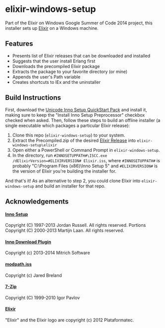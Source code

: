 # elixir-windows-setup

Part of the Elixir on Windows Google Summer of Code 2014 project, this installer sets up [Elixir](http://elixir-lang.org/) on a Windows machine.

## Features

* Presents list of Elixir releases that can be downloaded and installed
* Suggests that the user install Erlang first
* Downloads the precompiled Elixir package
* Extracts the package to your favorite directory (or mine)
* Appends the user's Path variable
* Creates shortcuts to IEx and the uninstaller

## Build Instructions

First, download the [Unicode Inno Setup QuickStart Pack](http://www.jrsoftware.org/isdl.php#qsp) and install it, making sure to keep the "Install Inno Setup Preprocessor" checkbox checked when asked.  Then, follow these steps to build an offline installer (a single executable which packages a particular Elixir release):

1. Clone this repo (`elixir-windows-setup`) to your system.
2. Extract the Precompiled.zip of the desired [Elixir Release](https://github.com/elixir-lang/elixir/releases/) into `elixir-windows-setup\elixir`
3. Open either a PowerShell or Command Prompt in `elixir-windows-setup`.
4. In the directory, run `#INNOSETUPPATH#\ISCC.exe /dElixirVersion=#ELIXIRVERSION# Elixir.iss`, where `#INNOSETUPPATH#` is probably "C:\Program Files (x86)\Inno Setup 5" and `#ELIXIRVERSION#` is the version of Elixir you're building the installer for.

And that's it!  As an alternative to step 2, you could clone Elixir into `elixir-windows-setup` and build an installer for that repo.

## Acknowledgements

#### [Inno Setup](http://www.jrsoftware.org/isinfo.php)
Copyright (C) 1997-2013 Jordan Russell. All rights reserved.
Portions Copyright (C) 2000-2013 Martijn Laan. All rights reserved.

#### [Inno Download Plugin](https://code.google.com/p/inno-download-plugin/)
Copyright (c) 2013-2014 Mitrich Software

#### [modpath.iss](http://legroom.net/software/modpath)
Copyright (c) Jared Breland

#### [7-Zip](http://www.7-zip.org/)
Copyright (C) 1999-2010 Igor Pavlov

#### [Elixir](http://elixir-lang.org/)
"Elixir" and the Elixir logo are copyright (c) 2012 Plataformatec.
